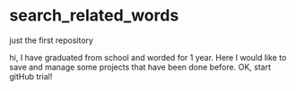 # search_related_words
just the first repository

hi, I have graduated from school and worded for 1 year.
Here I would like to save and manage some projects that have been done before.
OK, start gitHub trial!
